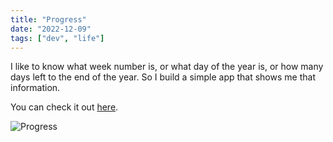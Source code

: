 ```yaml
---
title: "Progress"
date: "2022-12-09"
tags: ["dev", "life"]
---
```


I like to know what week number is, or what day of the year is, or how many days left to the end of the year. So I build a simple app that shows me that information.

You can check it out [here](https://progress.jordicapellades.dev/).

![Progress](/images/progress-app.png)

